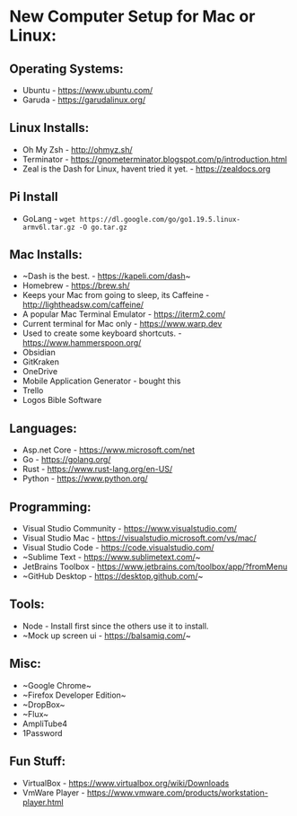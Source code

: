 # New Computer Setup for Mac or Linux:

## Operating Systems:
* Ubuntu - https://www.ubuntu.com/
* Garuda - https://garudalinux.org/

## Linux Installs:
* Oh My Zsh - http://ohmyz.sh/
* Terminator - https://gnometerminator.blogspot.com/p/introduction.html
* Zeal is the Dash for Linux, havent tried it yet. -  https://zealdocs.org

## Pi Install
* GoLang - ```wget https://dl.google.com/go/go1.19.5.linux-armv6l.tar.gz -O go.tar.gz```

## Mac Installs:
* ~Dash is the best. - https://kapeli.com/dash~
* Homebrew - https://brew.sh/
* Keeps your Mac from going to sleep, its Caffeine - http://lightheadsw.com/caffeine/
* A popular Mac Terminal Emulator - https://iterm2.com/
* Current terminal for Mac only - https://www.warp.dev
* Used to create some keyboard shortcuts. - https://www.hammerspoon.org/
* Obsidian
* GitKraken
* OneDrive
* Mobile Application Generator - bought this
* Trello
* Logos Bible Software

## Languages:
* Asp.net Core - https://www.microsoft.com/net
* Go - https://golang.org/
* Rust - https://www.rust-lang.org/en-US/
* Python - https://www.python.org/

## Programming:
* Visual Studio Community - https://www.visualstudio.com/
* Visual Studio Mac - https://visualstudio.microsoft.com/vs/mac/
* Visual Studio Code - https://code.visualstudio.com/
* ~Sublime Text - https://www.sublimetext.com/~
* JetBrains Toolbox - https://www.jetbrains.com/toolbox/app/?fromMenu
* ~GitHub Desktop - https://desktop.github.com/~

## Tools:
* Node - Install first since the others use it to install.
* ~Mock up screen ui - https://balsamiq.com/~

## Misc:
* ~Google Chrome~
* ~Firefox Developer Edition~
* ~DropBox~
* ~Flux~
* AmpliTube4
* 1Password


## Fun Stuff:
* VirtualBox - https://www.virtualbox.org/wiki/Downloads
* VmWare Player - https://www.vmware.com/products/workstation-player.html

